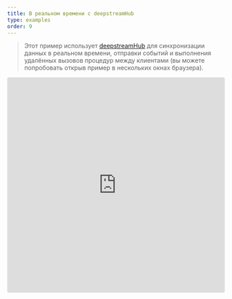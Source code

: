 ```yaml
---
title: В реальном времени с deepstreamHub
type: examples
order: 9
---
```


> Этот пример использует [deepstreamHub](https://deepstreamhub.com/) для синхронизации данных в реальном времени, отправки событий и выполнения удалённых вызовов процедур между клиентами (вы можете попробовать открыв пример в нескольких окнах браузера).

<iframe src="https://codesandbox.io/embed/github/vuejs/vuejs.org/tree/master/src/v2/examples/vue-20-realtime-with-deepstreamhub?codemirror=1&hidedevtools=1&hidenavigation=1&theme=light" style="width:100%; height:500px; border:0; border-radius: 4px; overflow:hidden;" title="vue-20-template-compilation" allow="geolocation; microphone; camera; midi; vr; accelerometer; gyroscope; payment; ambient-light-sensor; encrypted-media; usb" sandbox="allow-modals allow-forms allow-popups allow-scripts allow-same-origin"></iframe>
